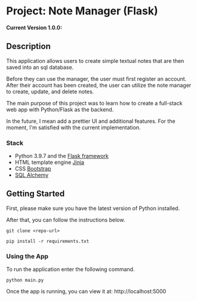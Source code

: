 # Project: Note Manager (Flask)

**Current Version 1.0.0:**

## Description

This application allows users to create simple textual notes that are then saved
into an sql database.

Before they can use the manager, the user must first register an account. After
their account has been created, the user can utilize the note manager to create,
update, and delete notes.

The main purpose of this project was to learn how to create a full-stack web app
with Python/Flask as the backend.

In the future, I mean add a prettier UI and additional features. For the moment,
I'm satisfied with the current implementation.

### Stack

- Python 3.9.7 and the
  [Flask framework](https://flask.palletsprojects.com/en/2.0.x/)
- HTML template engine
  [Jinja](https://jinja.palletsprojects.com/en/3.0.x/templates/)
- CSS
  [Bootstrap](https://getbootstrap.com/docs/4.0/getting-started/introduction/)
- [SQL Alchemy](https://www.sqlalchemy.org/)

## Getting Started

First, please make sure you have the latest version of Python installed.

After that, you can follow the instructions below.

```
git clone <repo-url>
```

```
pip install -r requirements.txt
```

### Using the App

To run the application enter the following command.

```
python main.py
```

Once the app is running, you can view it at: http://localhost:5000
